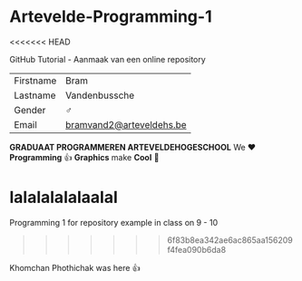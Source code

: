 # Artevelde-Programming-1
<<<<<<< HEAD

GitHub Tutorial - Aanmaak van een online repository

|           |                                |
| --------- | ------------------------------ |
| Firstname | Bram                       |
| Lastname  | Vandenbussche          |
| Gender    | :male_sign:                    |
| Email     | bramvand2@arteveldehs.be |

**GRADUAAT PROGRAMMEREN ARTEVELDEHOGESCHOOL**
We :heart: **Programming** :thumbsup: **Graphics** make **Cool** :poop:

lalalalalalaalal
=======
Programming 1 for repository example in class on 9 - 10
>>>>>>> 6f83b8ea342ae6ac865aa156209f4fea090b6da8

Khomchan Phothichak was here :thumbsup: